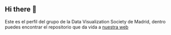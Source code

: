 ## Hi there 👋

Este es el perfil del grupo de la Data Visualization Society de Madrid, dentro puedes encontrar el repositorio que da vida a [nuestra web](https://dvs-madrid.netlify.app/)
